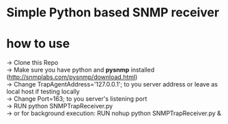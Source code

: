 # Simple Python based SNMP receiver


# how to use
-> Clone this Repo <br>
-> Make sure you have python and <b>pysnmp</b> installed (http://snmplabs.com/pysnmp/download.html) <br>
-> Change TrapAgentAddress='127.0.0.1'; to you server address or leave as local host if testing locally<br>
-> Change Port=163; to you server's listening port<br>
-> RUN python SNMPTrapReceiver.py<br>
-> or for background execution: RUN nohup python SNMPTrapReceiver.py &<br>

